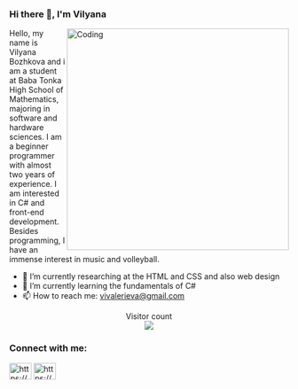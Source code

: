 ### Hi there 👋, I'm Vilyana 
<img align="right" alt="Coding" width ="400" src = "https://cdn.dribbble.com/users/1857592/screenshots/3848396/character-typing.gif">

Hello, my name is Vilyana Bozhkova and i am a student at Baba Tonka High School of Mathematics, majoring in software and hardware sciences. I am a beginner programmer with almost two years of experience. I am interested in C# and front-end development. Besides programming, I have an immense interest in music and volleyball.

- 🔭 I’m currently researching at the HTML and CSS and also web design
- 🌱 I’m currently learning the fundamentals of C#
- 📫 How to reach me: vivalerieva@gmail.com

<p align="center"> 
  Visitor count<br>
  <img src="https://profile-counter.glitch.me/vilyanab8/count.svg" />
</p>

<h3 align="left">Connect with me:</h3>
<p align="left">
<a href="https://www.facebook.com/profile.php?id=100050361976216&locale=bg_BG" target="blank"><img align="center" src="https://raw.githubusercontent.com/rahuldkjain/github-profile-readme-generator/master/src/images/icons/Social/facebook.svg" alt="https://www.facebook.com/antonia.georgieva.50951" height="30" width="40" /></a>
<a href="https://www.instagram.com/_vilyana.b_/" target="blank"><img align="center" src="https://raw.githubusercontent.com/rahuldkjain/github-profile-readme-generator/master/src/images/icons/Social/instagram.svg" alt="https://www.instagram.com/__a.georgieva__/" height="30" width="40" /></a>
</p>

